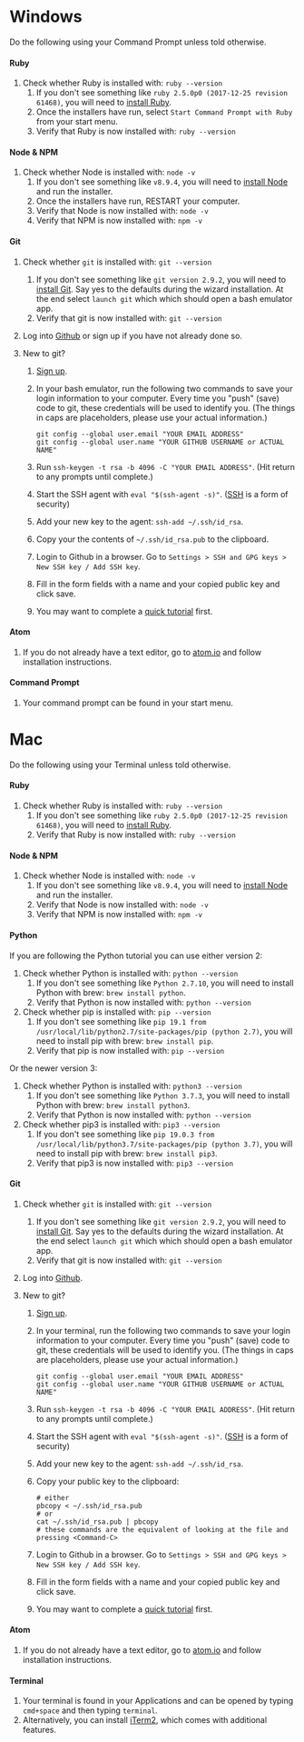 # Windows

Do the following using your Command Prompt unless told otherwise.

#### Ruby
1. Check whether Ruby is installed with: `ruby --version`
	1. If you don't see something like `ruby 2.5.0p0 (2017-12-25 revision 61468)`,
			you will need to [install Ruby](https://rubyinstaller.org/).
	1. Once the installers have run, select `Start Command Prompt with Ruby` from your start menu.
	1. Verify that Ruby is now installed with: `ruby --version`

#### Node & NPM
1. Check whether Node is installed with: `node -v`
	1. If you don't see something like `v8.9.4`,
			you will need to [install Node](https://nodejs.org/en/download/) and run the installer.
	1. Once the installers have run, RESTART your computer.
	1. Verify that Node is now installed with: `node -v`
	1. Verify that NPM is now installed with: `npm -v`

#### Git
1. Check whether `git` is installed with: `git --version`
	1. If you don't see something like `git version 2.9.2`,
			you will need to [install Git](https://gitforwindows.org/). Say yes to the
			defaults during the wizard installation. At the end select `launch git` which
			which should open a bash emulator app.
	1. Verify that git is now installed with: `git --version`

1. Log into [Github](https://github.com/) or sign up if you have not already done so.
1. New to git?
	1. [Sign up](https://github.com/).
	1. In your bash emulator, run the following two commands to save your login information to your computer.
		Every time you "push" (save) code to git, these credentials will be used to identify you.
		(The things in caps are placeholders, please use your actual information.)

		```
		git config --global user.email "YOUR EMAIL ADDRESS"
		git config --global user.name "YOUR GITHUB USERNAME or ACTUAL NAME"
		```

	1. Run `ssh-keygen -t rsa -b 4096 -C "YOUR EMAIL ADDRESS"`. (Hit return to any prompts until complete.)
	1. Start the SSH agent with `eval "$(ssh-agent -s)"`. ([SSH](https://www.digitalocean.com/community/tutorials/ssh-essentials-working-with-ssh-servers-clients-and-keys) is a form of security)
	1. Add your new key to the agent: `ssh-add ~/.ssh/id_rsa`.
	1. Copy your the contents of `~/.ssh/id_rsa.pub` to the clipboard.
	1. Login to Github in a browser. Go to `Settings > SSH and GPG keys > New SSH key / Add SSH key`.
	1. Fill in the form fields with a name and your copied public key and click save.
	1. You may want to complete a [quick tutorial](https://try.github.io/) first.

#### Atom
1. If you do not already have a text editor, go to [atom.io](https://atom.io/)
	and follow installation instructions.

#### Command Prompt
1. Your command prompt can be found in your start menu.


# Mac

Do the following using your Terminal unless told otherwise.

#### Ruby
1. Check whether Ruby is installed with: `ruby --version`
	1. If you don't see something like `ruby 2.5.0p0 (2017-12-25 revision 61468)`,
			you will need to [install Ruby](https://www.ruby-lang.org/en/documentation/installation/#homebrew).
	1. Verify that Ruby is now installed with: `ruby --version`

#### Node & NPM
1. Check whether Node is installed with: `node -v`
	1. If you don't see something like `v8.9.4`,
			you will need to [install Node](https://nodejs.org/en/download/) and run the installer.
	1. Verify that Node is now installed with: `node -v`
	1. Verify that NPM is now installed with: `npm -v`

#### Python

If you are following the Python tutorial you can use either version 2:

1. Check whether Python is installed with: `python --version`
	1. If you don't see something like `Python 2.7.10`, you will need to install Python with brew: `brew install python`.
	1. Verify that Python is now installed with: `python --version`
1. Check whether pip is installed with: `pip --version`
	1. If you don't see something like `pip 19.1 from /usr/local/lib/python2.7/site-packages/pip (python 2.7)`, you will need to install pip with brew: `brew install pip`.
	1. Verify that pip is now installed with: `pip --version`

Or the newer version 3:

1. Check whether Python is installed with: `python3 --version`
	1. If you don't see something like `Python 3.7.3`, you will need to install Python with brew: `brew install python3`.
	1. Verify that Python is now installed with: `python --version`
1. Check whether pip3 is installed with: `pip3 --version`
	1. If you don't see something like `pip 19.0.3 from /usr/local/lib/python3.7/site-packages/pip (python 3.7)`, you will need to install pip with brew: `brew install pip3`.
	1. Verify that pip3 is now installed with: `pip3 --version`

#### Git
1. Check whether `git` is installed with: `git --version`
	1. If you don't see something like `git version 2.9.2`,
			you will need to [install Git](https://gitforwindows.org/). Say yes to the
			defaults during the wizard installation. At the end select `launch git` which
			which should open a bash emulator app.
	1. Verify that git is now installed with: `git --version`

1. Log into [Github](https://github.com/).
1. New to git?
	1. [Sign up](https://github.com/).
	1. In your terminal, run the following two commands to save your login information to your computer.
		Every time you "push" (save) code to git, these credentials will be used to identify you.
		(The things in caps are placeholders, please use your actual information.)

		```
		git config --global user.email "YOUR EMAIL ADDRESS"
		git config --global user.name "YOUR GITHUB USERNAME or ACTUAL NAME"
		```

	1. Run `ssh-keygen -t rsa -b 4096 -C "YOUR EMAIL ADDRESS"`. (Hit return to any prompts until complete.)
	1. Start the SSH agent with `eval "$(ssh-agent -s)"`. ([SSH](https://www.digitalocean.com/community/tutorials/ssh-essentials-working-with-ssh-servers-clients-and-keys) is a form of security)
	1. Add your new key to the agent: `ssh-add ~/.ssh/id_rsa`.
	1. Copy your public key to the clipboard:

		```
		# either
		pbcopy < ~/.ssh/id_rsa.pub
		# or
		cat ~/.ssh/id_rsa.pub | pbcopy
		# these commands are the equivalent of looking at the file and pressing <Command-C>
		```

	1. Login to Github in a browser. Go to `Settings > SSH and GPG keys > New SSH key / Add SSH key`.
	1. Fill in the form fields with a name and your copied public key and click save.
	1. You may want to complete a [quick tutorial](https://try.github.io/) first.

#### Atom
1. If you do not already have a text editor, go to [atom.io](https://atom.io/)
	and follow installation instructions.

#### Terminal
1. Your terminal is found in your Applications and can be opened by typing `cmd+space`
	and then typing `terminal`.
1. Alternatively, you can install [iTerm2](https://www.iterm2.com/downloads.html), which comes with additional features.
